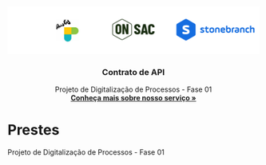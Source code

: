 
<p align="center">
  <a href="https://onsac.com/">
    <img src="https://github.com/onsac/Prestes/blob/main/Imagem%20Projeto%20OnSAC-Prestes%20(2).png" >
  </a>
</p>

<h3 align="center">Contrato de API</h3>

<p align="center">
  Projeto de Digitalização de Processos - Fase 01
  <br>
  <a href="https://onsac.com/"><strong>Conheça mais sobre nosso serviço »</strong></a>
  </p>

# Prestes
Projeto de Digitalização de Processos - Fase 01

